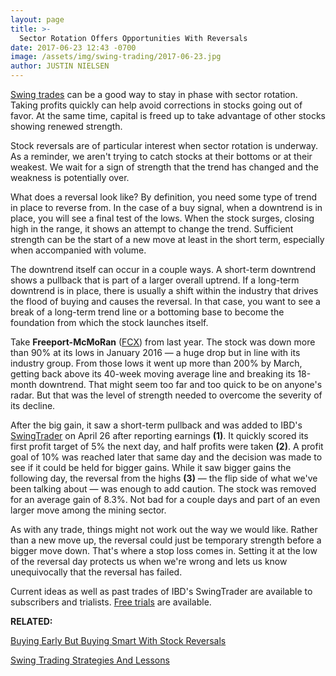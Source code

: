 ```yaml
---
layout: page
title: >-
  Sector Rotation Offers Opportunities With Reversals
date: 2017-06-23 12:43 -0700
image: /assets/img/swing-trading/2017-06-23.jpg
author: JUSTIN NIELSEN
---
```






[Swing trades](https://www.investors.com/ibd-university/swing-trading/) can be a good way to stay in phase with sector rotation. Taking profits quickly can help avoid corrections in stocks going out of favor. At the same time, capital is freed up to take advantage of other stocks showing renewed strength.


Stock reversals are of particular interest when sector rotation is underway. As a reminder, we aren't trying to catch stocks at their bottoms or at their weakest. We wait for a sign of strength that the trend has changed and the weakness is potentially over.


What does a reversal look like? By definition, you need some type of trend in place to reverse from. In the case of a buy signal, when a downtrend is in place, you will see a final test of the lows. When the stock surges, closing high in the range, it shows an attempt to change the trend. Sufficient strength can be the start of a new move at least in the short term, especially when accompanied with volume.


The downtrend itself can occur in a couple ways. A short-term downtrend shows a pullback that is part of a larger overall uptrend. If a long-term downtrend is in place, there is usually a shift within the industry that drives the flood of buying and causes the reversal. In that case, you want to see a break of a long-term trend line or a bottoming base to become the foundation from which the stock launches itself.


Take **Freeport-McMoRan** ([FCX](https://research.investors.com/quote.aspx?symbol=FCX)) from last year. The stock was down more than 90% at its lows in January 2016 — a huge drop but in line with its industry group. From those lows it went up more than 200% by March, getting back above its 40-week moving average line and breaking its 18-month downtrend. That might seem too far and too quick to be on anyone's radar. But that was the level of strength needed to overcome the severity of its decline.


After the big gain, it saw a short-term pullback and was added to IBD's [SwingTrader](http://shop.investors.com/offer/splashresponsive.aspx?id=SwingTrader&src=A011LPH) on April 26 after reporting earnings **(1)**. It quickly scored its first profit target of 5% the next day, and half profits were taken **(2)**. A profit goal of 10% was reached later that same day and the decision was made to see if it could be held for bigger gains. While it saw bigger gains the following day, the reversal from the highs **(3)** — the flip side of what we've been talking about — was enough to add caution. The stock was removed for an average gain of 8.3%. Not bad for a couple days and part of an even larger move among the mining sector.


As with any trade, things might not work out the way we would like. Rather than a new move up, the reversal could just be temporary strength before a bigger move down. That's where a stop loss comes in. Setting it at the low of the reversal day protects us when we're wrong and lets us know unequivocally that the reversal has failed.


Current ideas as well as past trades of IBD's SwingTrader are available to subscribers and trialists. [Free trials](http://shop.investors.com/offer/splashresponsive.aspx?id=SwingTrader&src=A011LPH) are available.


**RELATED:**


[Buying Early But Buying Smart With Stock Reversals](https://www.investors.com/research/swing-trading/buying-early-but-buying-smart-with-stock-reversals/)


[Swing Trading Strategies And Lessons](https://www.investors.com/ibd-university/swing-trading/)


 




